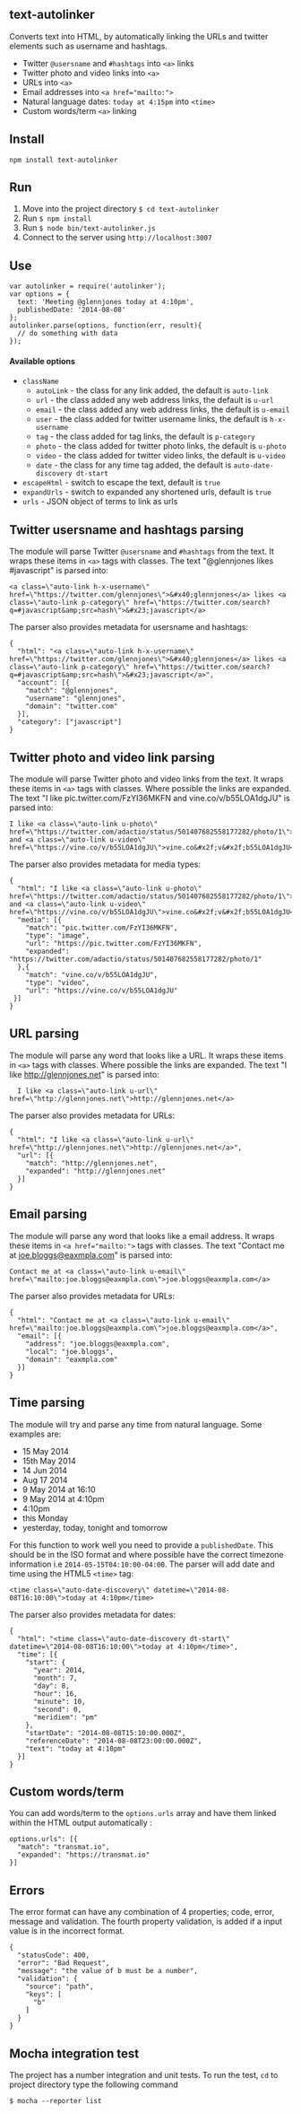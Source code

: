 ## text-autolinker
Converts text into HTML, by automatically linking the URLs and twitter elements such as username and hashtags.

 - Twitter `@usersname` and `#hashtags` into  `<a>` links
 - Twitter photo and video links into  `<a>` 
 - URLs into `<a>`
 - Email addresses into `<a href="mailto:">`
 - Natural language dates: `today at 4:15pm` into `<time>`
 - Custom words/term `<a>` linking


## Install

    npm install text-autolinker

    
## Run

1. Move into the project directory `$ cd text-autolinker`
2. Run `$ npm install`
3. Run `$ node bin/text-autolinker.js`
4. Connect to the server using `http://localhost:3007`


## Use

    var autolinker = require('autolinker');
    var options = {
      text: 'Meeting @glennjones today at 4:10pm',
      publishedDate: '2014-08-08'
    };
    autolinker.parse(options, function(err, result){
      // do something with data
    });



#### Available options

* `className`
  - `autoLink` - the class for any link added, the default is `auto-link`
  - `url` - the class added any web address links, the default is `u-url`
  - `email` - the class added any web address links, the default is `u-email`
  - `user` - the class added for twitter username links, the default is `h-x-username`
  - `tag` - the class added for tag links, the default is `p-category`
  - `photo` - the class added for twitter photo links, the default is `u-photo`
  - `video` - the class added for twitter video links, the default is `u-video`
  - `date` - the class for any time tag added, the default is `auto-date-discovery dt-start`
* `escapeHtml` - switch to escape the text, default is `true`
* `expandUrls` - switch to expanded any shortened urls, default is `true`
* `urls` - JSON object of terms to link as urls


## Twitter usersname and hashtags parsing
The module will parse  Twitter `@usersname` and `#hashtags` from the text. It wraps these items in `<a>` tags with classes. The text "@glennjones likes #javascript" is parsed into:

    <a class=\"auto-link h-x-username\" href=\"https://twitter.com/glennjones\">&#x40;glennjones</a> likes <a class=\"auto-link p-category\" href=\"https://twitter.com/search?q=#javascript&amp;src=hash\">&#x23;javascript</a>

The parser also provides metadata for usersname and hashtags:

    {
      "html": "<a class=\"auto-link h-x-username\" href=\"https://twitter.com/glennjones\">&#x40;glennjones</a> likes <a class=\"auto-link p-category\" href=\"https://twitter.com/search?q=#javascript&amp;src=hash\">&#x23;javascript</a>",
      "account": [{
        "match": "@glennjones",
        "username": "glennjones",
        "domain": "twitter.com"
      }],
      "category": ["javascript"]
    }
  

## Twitter photo and video link parsing
The module will parse Twitter photo and video links from the text. It wraps these items in `<a>` tags with classes. Where possible the links are expanded. The text "I like pic.twitter.com/FzYI36MKFN and vine.co/v/b55LOA1dgJU" is parsed into:

    I like <a class=\"auto-link u-photo\" href=\"https://twitter.com/adactio/status/501407682558177282/photo/1\">https://twitter.com/adactio/status/501407682558177282/photo/1</a> and <a class=\"auto-link u-video\" href=\"https://vine.co/v/b55LOA1dgJU\">vine.co&#x2f;v&#x2f;b55LOA1dgJU</a>
  
The parser also provides metadata for media types:

    {
      "html": "I like <a class=\"auto-link u-photo\" href=\"https://twitter.com/adactio/status/501407682558177282/photo/1\">https://twitter.com/adactio/status/501407682558177282/photo/1</a> and <a class=\"auto-link u-video\" href=\"https://vine.co/v/b55LOA1dgJU\">vine.co&#x2f;v&#x2f;b55LOA1dgJU</a>",
      "media": [{
        "match": "pic.twitter.com/FzYI36MKFN",
        "type": "image",
        "url": "https://pic.twitter.com/FzYI36MKFN",
        "expanded": "https://twitter.com/adactio/status/501407682558177282/photo/1"
      },{
        "match": "vine.co/v/b55LOA1dgJU",
        "type": "video",
        "url": "https://vine.co/v/b55LOA1dgJU"
     }]
    }


## URL parsing
The module will parse any word that looks like a URL. It wraps these items in `<a>` tags with classes. Where possible the links are expanded. The text "I like http://glennjones.net" is parsed into:

      I like <a class=\"auto-link u-url\" href=\"http://glennjones.net\">http://glennjones.net</a>

The parser also provides metadata for URLs:

    {
      "html": "I like <a class=\"auto-link u-url\" href=\"http://glennjones.net\">http://glennjones.net</a>",
      "url": [{
        "match": "http://glennjones.net",
        "expanded": "http://glennjones.net"
      }]
    }


## Email parsing
The module will parse any word that looks like a email address. It wraps these items in `<a href="mailto:">` tags with classes. The text "Contact me at joe.bloggs@eaxmpla.com" is parsed into:

    Contact me at <a class=\"auto-link u-email\" href=\"mailto:joe.bloggs@eaxmpla.com\">joe.bloggs@eaxmpla.com</a>

The parser also provides metadata for URLs:

    {
      "html": "Contact me at <a class=\"auto-link u-email\" href=\"mailto:joe.bloggs@eaxmpla.com\">joe.bloggs@eaxmpla.com</a>",
      "email": [{
        "address": "joe.bloggs@eaxmpla.com",
        "local": "joe.bloggs",
        "domain": "eaxmpla.com"
      }]
    }
 
## Time parsing
The module will try and parse any time from natural language. Some examples are:

 - 15 May 2014
 - 15th May 2014
 - 14 Jun 2014
 - Aug 17 2014
 - 9 May 2014 at 16:10
 - 9 May 2014 at 4:10pm
 - 4:10pm
 - this Monday
 - yesterday, today, tonight and tomorrow

For this function to work well you need to provide a `publishedDate`. This should be in the ISO format and where possible have the correct timezone information i.e `2014-05-15T04:10:00-04:00`. The parser will add date and time using the HTML5 `<time>` tag:

    <time class=\"auto-date-discovery\" datetime=\"2014-08-08T16:10:00\">today at 4:10pm</time>

The parser also provides metadata for dates:

    {
      "html": "<time class=\"auto-date-discovery dt-start\" datetime=\"2014-08-08T16:10:00\">today at 4:10pm</time>",
      "time": [{
        "start": {
          "year": 2014,
          "month": 7,
          "day": 8,
          "hour": 16,
          "minute": 10,
          "second": 0,
          "meridiem": "pm"
        },
        "startDate": "2014-08-08T15:10:00.000Z",
        "referenceDate": "2014-08-08T23:00:00.000Z",
        "text": "today at 4:10pm"
      }]
    }

## Custom words/term
You can add words/term to the `options.urls` array and have them linked within the HTML output automatically :

    options.urls": [{
      "match": "transmat.io",
      "expanded": "https://transmat.io"
    }]



## Errors

The error format can have any combination of 4 properties; code, error, message and validation. The fourth property validation, is added if a input value is in the incorrect format. 
    
    {
      "statusCode": 400,
      "error": "Bad Request",
      "message": "the value of b must be a number",
      "validation": {
        "source": "path",
        "keys": [
          "b"
        ]
      }
    }



## Mocha integration test
The project has a number integration and unit tests. To run the test, `cd` to project directory type the following command

    $ mocha --reporter list




